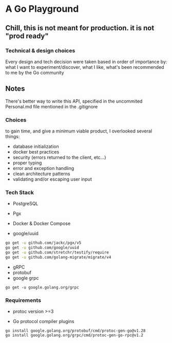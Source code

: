 # A Go Playground
## Chill, this is not meant for production. it is not "prod ready"


### Technical & design choices

Every design and tech decision were taken based in order of importance by: what I want to experiment/discover, what I like, what's been recommended to me by the Go community

## Notes

There's better way to write this API, specified in the uncommited Personal.md file mentioned in the .gitignore

### Choices

to gain time, and give a minimum viable product, I overlooked several things:

- database initialization
- docker best practices
- security (errors returned to the client, etc...)
- proper typing 
- error and exception handling
- clean architecture patterns
- validating and/or escaping user input

### Tech Stack

- PostgreSQL

- Pgx

- Docker & Docker Compose

- google/uuid

```sh
go get -u github.com/jackc/pgx/v5
go get -u github.com/google/uuid
go get -u github.com/stretchr/testify/require
go get -u github.com/golang-migrate/migrate/v4
```

- gRPC
- protobuf
- google grpc

```shell
go get -u google.golang.org/grpc
```

### Requirements

- protoc version >=3

- Go protocol compiler plugins

```shell
go install google.golang.org/protobuf/cmd/protoc-gen-go@v1.28
go install google.golang.org/grpc/cmd/protoc-gen-go-rpc@v1.2
```
